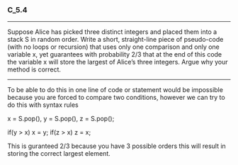 ### C_5.4

---

Suppose Alice has picked three distinct integers and placed them into a
stack S in random order. Write a short, straight-line piece of pseudo-code
(with no loops or recursion) that uses only one comparison and only one
variable x, yet guarantees with probability 2/3 that at the end of this code
the variable x will store the largest of Alice’s three integers. Argue why
your method is correct.


---

To be able to do this in one line of code or statement would be impossible because you are forced to compare two conditions, however we can try to do this with syntax rules 

x = S.pop(), y = S.pop(), z = S.pop(); 

if(y > x) x = y; if(z > x) z = x; 

This is guranteed 2/3 because you have 3 possible orders this will result in storing the correct largest element.